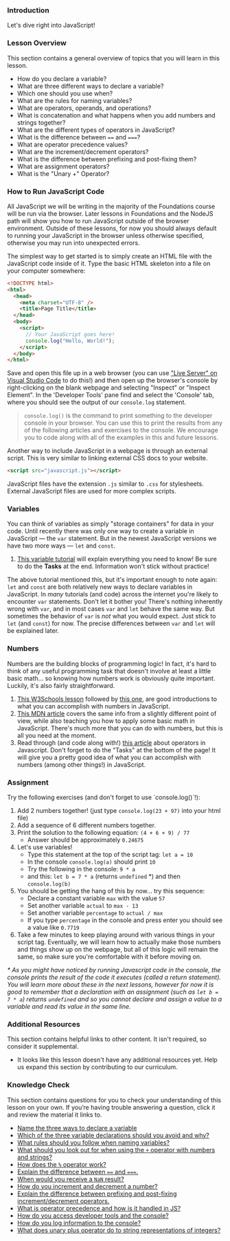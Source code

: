### Introduction

Let's dive right into JavaScript!

### Lesson Overview

This section contains a general overview of topics that you will learn in this lesson.

- How do you declare a variable?
- What are three different ways to declare a variable?
- Which one should you use when?
- What are the rules for naming variables?
- What are operators, operands, and operations?
- What is concatenation and what happens when you add numbers and strings together?
- What are the different types of operators in JavaScript?
- What is the difference between `==` and `===`?
- What are operator precedence values?
- What are the increment/decrement operators?
- What is the difference between prefixing and post-fixing them?
- What are assignment operators?
- What is the "Unary +" Operator?

### How to Run JavaScript Code

All JavaScript we will be writing in the majority of the Foundations course will be run via the browser. Later lessons in Foundations and the NodeJS path will show you how to run JavaScript outside of the browser environment. Outside of these lessons, for now you should always default to running your JavaScript in the browser unless otherwise specified, otherwise you may run into unexpected errors.

The simplest way to get started is to simply create an HTML file with the JavaScript code inside of it. Type the basic HTML skeleton into a file on your computer somewhere:

```html
<!DOCTYPE html>
<html>
  <head>
    <meta charset="UTF-8" />
    <title>Page Title</title>
  </head>
  <body>
    <script>
      // Your JavaScript goes here!
      console.log("Hello, World!");
    </script>
  </body>
</html>
```

Save and open this file up in a web browser (you can use ["Live Server" on Visual Studio Code](https://marketplace.visualstudio.com/items?itemName=ritwickdey.LiveServer) to do this!) and then <span id="access-devTools-console">open up the browser's console by right-clicking on the blank webpage and selecting "Inspect" or "Inspect Element". In the 'Developer Tools' pane find and select the 'Console' tab</span>, where you should see the output of our `console.log` statement.

> <span id="console-log">`console.log()` is the command to print something to the developer console in your browser. You can use this to print the results from any of the following articles and exercises to the console.</span> We encourage you to code along with all of the examples in this and future lessons.

Another way to include JavaScript in a webpage is through an external script. This is very similar to linking external CSS docs to your website.

```html
<script src="javascript.js"></script>
```

JavaScript files have the extension `.js` similar to `.css` for stylesheets. External JavaScript files are used for more complex scripts.

### Variables

You can think of variables as simply "storage containers" for data in your code. <span id="variable-declaration">Until recently there was only one way to create a variable in JavaScript &mdash; the `var` statement. But in the newest JavaScript versions we have two more ways &mdash; `let` and `const`.</span>

1. [This variable tutorial](http://javascript.info/variables) will explain everything you need to know! Be sure to do the **Tasks** at the end. Information won't stick without practice!

The above tutorial mentioned this, but it's important enough to note again: `let` and `const` are both relatively new ways to declare variables in JavaScript. <span id="avoid-var">In _many_ tutorials (and code) across the internet you're likely to encounter `var` statements. Don't let it bother you! There's nothing inherently wrong with `var`, and in most cases `var` and `let` behave the same way. But sometimes the behavior of `var` is _not_ what you would expect. Just stick to `let` (and `const`) for now.</span> The precise differences between `var` and `let` will be explained later.

### Numbers

Numbers are the building blocks of programming logic! In fact, it's hard to think of any useful programming task that doesn't involve at least a little basic math... so knowing how numbers work is obviously quite important. Luckily, it's also fairly straightforward.

1. [This W3Schools lesson](https://www.w3schools.com/js/js_arithmetic.asp) followed by [this one](https://www.w3schools.com/js/js_numbers.asp), are good introductions to what you can accomplish with numbers in JavaScript.
2. [This MDN article](https://developer.mozilla.org/en-US/docs/Learn/JavaScript/First_steps/Math) covers the same info from a slightly different point of view, while also teaching you how to apply some basic math in JavaScript. There's much more that you can do with numbers, but this is all you need at the moment.
3. Read through \(and code along with!\) [this article](http://javascript.info/operators) about operators in Javascript. Don't forget to do the "Tasks" at the bottom of the page! It will give you a pretty good idea of what you can accomplish with numbers (among other things!) in JavaScript.

### Assignment

<div class="lesson-content__panel" markdown="1">
Try the following exercises (and don't forget to use `console.log()`!):

1. Add 2 numbers together! (just type `console.log(23 + 97)` into your html file)
2. Add a sequence of 6 different numbers together.
3. Print the solution to the following equation: `(4 + 6 + 9) / 77`
   - Answer should be approximately `0.24675`
4. Let's use variables!
   - Type this statement at the top of the script tag: `let a = 10`
   - In the console `console.log(a)` should print `10`
   - Try the following in the console: `9 * a`
   - and this: `let b = 7 * a` (returns `undefined` \*) and then `console.log(b)`
5. You should be getting the hang of this by now... try this sequence:
   - Declare a constant variable `max` with the value `57`
   - Set another variable `actual` to `max - 13`
   - Set another variable `percentage` to `actual / max`
   - If you type `percentage` in the console and press enter you should see a value like `0.7719`
6. Take a few minutes to keep playing around with various things in your script tag. Eventually, we will learn how to actually make those numbers and things show up on the webpage, but all of this logic will remain the same, so make sure you're comfortable with it before moving on.

_* As you might have noticed by running Javascript code in the console, the console prints the result of the code it executes (called a return statement). You will learn more about these in the next lessons, however for now it is good to remember that a declaration with an assignment (such as `let b = 7 * a`) returns `undefined` and so you cannot declare and assign a value to a variable and read its value in the same line._

</div>

### Additional Resources

This section contains helpful links to other content. It isn't required, so consider it supplemental.

- It looks like this lesson doesn't have any additional resources yet. Help us expand this section by contributing to our curriculum.

### Knowledge Check

This section contains questions for you to check your understanding of this lesson on your own. If you’re having trouble answering a question, click it and review the material it links to.

- <a class="knowledge-check-link" href="#variable-declaration">Name the three ways to declare a variable</a>
- <a class="knowledge-check-link" href="#avoid-var">Which of the three variable declarations should you avoid and why?</a>
- <a class="knowledge-check-link" href="https://javascript.info/variables#variable-naming">What rules should you follow when naming variables?</a>
- <a class="knowledge-check-link" href="https://javascript.info/operators#string-concatenation-with-binary">What should you look out for when using the `+` operator with numbers and strings?</a>
- <a class="knowledge-check-link" href="https://javascript.info/operators#remainder">How does the `%` operator work?</a>
- <a class="knowledge-check-link" href="https://javascript.info/comparison">Explain the difference between `==` and `===`.</a>
- <a class="knowledge-check-link" href="https://www.w3schools.com/js/js_numbers.asp">When would you receive a `NaN` result?</a>
- <a class="knowledge-check-link" href="https://javascript.info/operators#increment-decrement">How do you increment and decrement a number?</a>
- <a class="knowledge-check-link" href="https://javascript.info/operators#increment-decrement">Explain the difference between prefixing and post-fixing increment/decrement operators.</a>
- <a class="knowledge-check-link" href="https://javascript.info/operators#operator-precedence">What is operator precedence and how is it handled in JS?</a>
- <a class="knowledge-check-link" href="#access-devTools-console">How do you access developer tools and the console?</a>
- <a class="knowledge-check-link" href="#console-log">How do you log information to the console?</a>
- <a class="knowledge-check-link" href="https://javascript.info/operators#numeric-conversion-unary">What does unary plus operator do to string representations of integers?</a>
